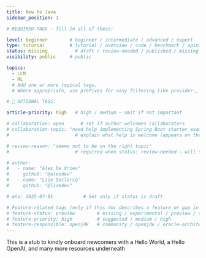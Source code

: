 ```yaml
---
title: New to Java
sidebar_position: 1

# REQUIRED TAGS — fill in all of these:

level: beginner        # beginner / intermediate / advanced / expert
type: tutorial         # tutorial / overview / code / benchmark / opinion / api-doc
status: missing          # draft / review-needed / published / missing
visibility: public     # public

topics:
  - LLM
  - ML
  # Add one or more topical tags.
  # Where appropriate, use prefixes for easy filtering like provider:, framework:, tool:, runtime: whenever possible.

# 🧩 OPTIONAL TAGS:

article-priority: high   # high / medium — omit if not important

# collaboration: open      # set if author welcomes collaborators
# collaboration-topic: "need help implementing Spring Boot starter examples"  
#                        # explain what help is welcome (appears on the dashboard & collab page)

# review-reason: "seems not to be on the right topic"
#                        # required when status: review-needed — will show on the article and in the dashboard

# author:
#   - name: "Alex De Vries"
#     github: "@alexdev"
#   - name: "Lize Declercq"
#     github: "@lizedev"

# eta: 2025-07-01           # Set only if status is draft

# Feature-related tags (only if this doc describes a feature or gap in Java+AI):
# feature-status: preview        # missing / experimental / preview / stable / specified
# feature-priority: high         # suggested / medium / high
# feature-responsible: openjdk   # community / openjdk / oracle-architects / jsr / vendor:redhat / project-lead:<name>
---
```


This is a stub to kindly onboard newcomers with a Hello World, a Hello OpenAI, and many more resources underneath